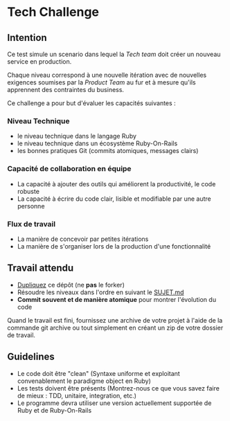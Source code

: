 # Tech Challenge

## Intention

Ce test simule un scenario dans lequel la *Tech team* doit créer un nouveau
service en production.

Chaque niveau correspond à une nouvelle itération avec de nouvelles exigences
soumises par la *Product Team* au fur et à mesure qu'ils apprennent des
contraintes du business.

Ce challenge a pour but d'évaluer les capacités suivantes :

### Niveau Technique

- le niveau technique dans le langage Ruby
- le niveau technique dans un écosystème Ruby-On-Rails
- les bonnes pratiques Git (commits atomiques, messages clairs)

### Capacité de collaboration en équipe

- La capacité à ajouter des outils qui améliorent la productivité, le code
  robuste
- La capacité à écrire du code clair, lisible et modifiable par une autre
  personne

### Flux de travail

- La manière de concevoir par petites itérations
- La manière de s'organiser lors de la production d'une fonctionnalité

## Travail attendu

- [Dupliquez](https://help.github.com/articles/duplicating-a-repository/) ce
  dépôt (ne **pas** le forker)
- Résoudre les niveaux dans l'ordre en suivant le [SUJET.md](./SUJET.md)
- **Commit souvent et de manière atomique** pour montrer l'évolution du code

Quand le travail est fini, fournissez une archive de votre projet à l'aide de
la commande git archive ou tout simplement en créant un zip de votre dossier de
travail.

## Guidelines

- Le code doit être "clean" (Syntaxe uniforme et exploitant convenablement le
  paradigme object en Ruby)
- Les tests doivent être présents (Montrez-nous ce que vous savez faire de
  mieux : TDD, unitaire, integration, etc.)
- Le programme devra utiliser une version actuellement supportée de Ruby et de
  Ruby-On-Rails
